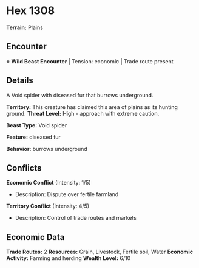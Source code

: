 # Hex 1308

**Terrain:** Plains

## Encounter
※ **Wild Beast Encounter** | Tension: economic | Trade route present

## Details
A Void spider with diseased fur that burrows underground.

**Territory:** This creature has claimed this area of plains as its hunting ground.
**Threat Level:** High - approach with extreme caution.

**Beast Type:** Void spider

**Feature:** diseased fur

**Behavior:** burrows underground

## Conflicts
**Economic Conflict** (Intensity: 1/5)
- Description: Dispute over fertile farmland

**Territory Conflict** (Intensity: 4/5)
- Description: Control of trade routes and markets

## Economic Data
**Trade Routes:** 2
**Resources:** Grain, Livestock, Fertile soil, Water
**Economic Activity:** Farming and herding
**Wealth Level:** 6/10
